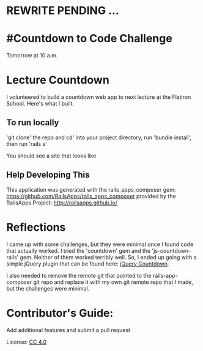 # REWRITE PENDING ...
#Countdown to Code Challenge 
===========================
Tomorrow at 10 a.m. 


# Lecture Countdown 

I volunteered to build a countdown web app to next lecture at the Flatiron School. Here's what I built. 

## To run locally

'git clone' the repo and cd' into your project directory, run 'bundle install', then run 'rails s' 

You should see a site that looks like <a href=""></a>

## Help Developing This

This application was generated with the rails_apps_composer gem:
https://github.com/RailsApps/rails_apps_composer
provided by the RailsApps Project:
http://railsapps.github.io/

# Reflections 

I came up with some challenges, but they were minimal once I found code that actually worked. I tried the 'countdown' gem and the 'js-countdown-rails' gem. Neither of them worked terribly well. So, I ended up going with a simple jQuery plugin that can be found here: <a href="https://github.com/hilios/jQuery.countdown">jQuery Countdown</a>.

I also needed to remove the remote git that pointed to the rails-app-composer git repo and replace it with my own git remote repo that I made, but the challenges were minimal. 

# Contributor's Guide: 

Add additional features and submit a pull request

License: <a href="https://creativecommons.org/licenses/by/4.0/">CC 4.0</a>




